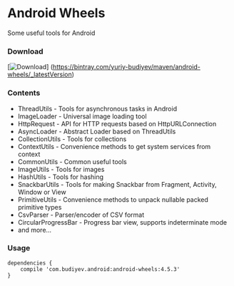 # Android Wheels
Some useful tools for Android

### Download
[![Download](https://api.bintray.com/packages/yuriy-budiyev/maven/android-wheels/images/download.svg)]
(https://bintray.com/yuriy-budiyev/maven/android-wheels/_latestVersion)

### Contents
* ThreadUtils - Tools for asynchronous tasks in Android
* ImageLoader - Universal image loading tool
* HttpRequest - API for HTTP requests based on HttpURLConnection
* AsyncLoader - Abstract Loader based on ThreadUtils
* CollectionUtils - Tools for collections
* ContextUtils - Convenience methods to get system services from context
* CommonUtils - Common useful tools
* ImageUtils - Tools for images
* HashUtils - Tools for hashing
* SnackbarUtils - Tools for making Snackbar from Fragment, Activity, Window or View
* PrimitiveUtils - Convenience methods to unpack nullable packed primitive types
* CsvParser - Parser/encoder of CSV format
* CircularProgressBar - Progress bar view, supports indeterminate mode
* and more...

### Usage
```
dependencies {
    compile 'com.budiyev.android:android-wheels:4.5.3'
}
```
